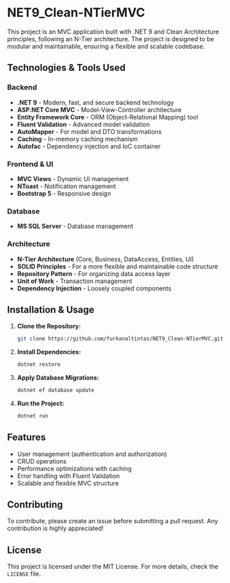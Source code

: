 # NET9_Clean-NTierMVC
This project is an MVC application built with .NET 9 and Clean Architecture principles, following an N-Tier architecture. The project is designed to be modular and maintainable, ensuring a flexible and scalable codebase.

## Technologies & Tools Used

### Backend
- **.NET 9** - Modern, fast, and secure backend technology  
- **ASP.NET Core MVC** - Model-View-Controller architecture  
- **Entity Framework Core** - ORM (Object-Relational Mapping) tool  
- **Fluent Validation** - Advanced model validation  
- **AutoMapper** - For model and DTO transformations  
- **Caching** - In-memory caching mechanism  
- **Autofac** - Dependency injection and IoC container  

### Frontend & UI
- **MVC Views** - Dynamic UI management
- **NToast** - Notification management
- **Bootstrap 5** - Responsive design

### Database
- **MS SQL Server** - Database management

### Architecture
- **N-Tier Architecture** (Core, Business, DataAccess, Entities, UI)
- **SOLID Principles** - For a more flexible and maintainable code structure
- **Repository Pattern** - For organizing data access layer
- **Unit of Work** - Transaction management
- **Dependency Injection** - Loosely coupled components

## Installation & Usage

1. **Clone the Repository:**
   ```sh
   git clone https://github.com/furkanaltintas/NET9_Clean-NTierMVC.git
   ```
2. **Install Dependencies:**
   ```sh
   dotnet restore
   ```
3. **Apply Database Migrations:**
   ```sh
   dotnet ef database update
   ```
4. **Run the Project:**
   ```sh
   dotnet run
   ```

## Features
- User management (authentication and authorization)
- CRUD operations
- Performance optimizations with caching
- Error handling with Fluent Validation
- Scalable and flexible MVC structure

## Contributing
To contribute, please create an issue before submitting a pull request. Any contribution is highly appreciated!

## License
This project is licensed under the MIT License. For more details, check the `LICENSE` file.




